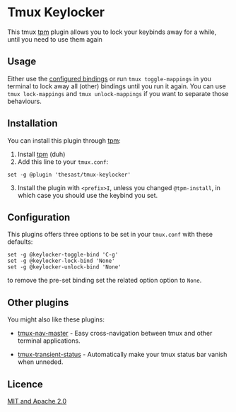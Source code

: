 Tmux Keylocker
=======

This tmux [tpm](https://github.com/tmux-plugins/tpm) plugin allows you to lock your keybinds away for a while, until you need to use them again
<!--
Preview
-------

![img/preview.gif](img/preview.gif)   -->

Usage
-----

Either use the [configured bindings](#configuration) or run `tmux toggle-mappings` in you terminal to lock away all (other) bindings until you run it again.
You can use `tmux lock-mappings` and `tmux unlock-mappings` if you want to separate those behaviours.

Installation
------------

You can install this plugin through [tpm](https://github.com/tmux-plugins/tpm):
1. Install [tpm](https://github.com/tmux-plugins/tpm) (duh)  
2. Add this line to your `tmux.conf`:  
```tmux
set -g @plugin 'thesast/tmux-keylocker'
```
3. Install the plugin with `<prefix>I`, unless you changed `@tpm-install`, in which case you should use the keybind you set.

Configuration
-------------

This plugins offers three options to be set in your `tmux.conf` with these defaults:
```tmux
set -g @keylocker-toggle-bind 'C-g'
set -g @keylocker-lock-bind 'None'
set -g @keylocker-unlock-bind 'None'
```
to remove the pre-set binding set the related option option to `None`.

Other plugins
-------------

You might also like these plugins:

  - [tmux-nav-master](https://github.com/TheSast/tmux-nav-master) - Easy cross-navigation between tmux and other terminal applications. 

  - [tmux-transient-status](https://github.com/TheSast/tmux-transient-status) - Automatically make your tmux status bar vanish when unneded. 

Licence
-------

[MIT and Apache 2.0](COPYRIGHT.md)
